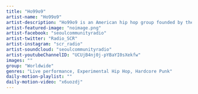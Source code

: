 ```yaml
---
title: "Ho99o9"	
artist-name: "Ho99o9"	
artist-description: "Ho99o9 is an American hip hop group founded by theOGM and Eaddy. Their style combines dark experimental hip hop with the aggression of hardcore punk. This was a sensation for people who were listening to 'typical' Hip Hop and Rolling Stones stated them as one of the fresh artists."	
artist-featured-image: "noimage.png"	
artist-facebook: "seoulcommunityradio"	
artist-twitter: "Radio_SCR"	
artist-instagram: "scr_radio"	
artist-soundcloud: "seoulcommunityradio"	
artist-youtubeChannelID: "UCUjB4nj0j-pYBaYI0sXekfw"	
images: ""	
group: "Worldwide"	
genres: "Live performance, Experimental Hip Hop, Hardcore Punk"	
daily-motion-playlist: ""	
daily-motion-video: "x6uozdj"		
---
```


